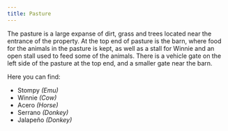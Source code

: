 ```yaml
---
title: Pasture
---
```


The pasture is a large expanse of dirt, grass and trees located near the entrance of the property.
At the top end of pasture is the barn, where food for the animals in the pasture is kept, as well as a stall for Winnie and an open stall used to feed some of the animals.
There is a vehicle gate on the left side of the pasture at the top end, and a smaller gate near the barn.

Here you can find:
- Stompy _(Emu)_
- Winnie _(Cow)_
- Acero _(Horse)_
- Serrano _(Donkey)_
- Jalapeño _(Donkey)_
